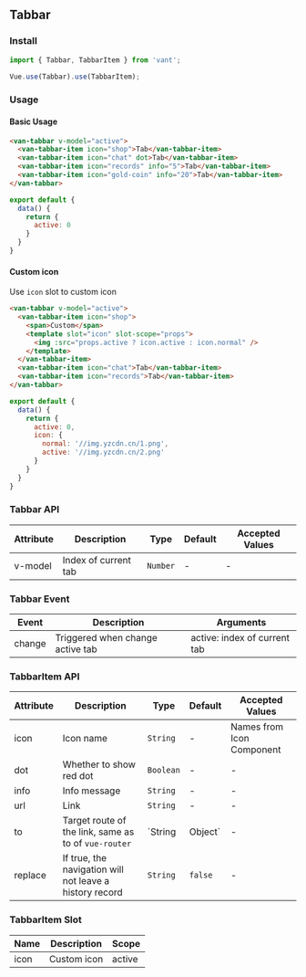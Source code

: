 ## Tabbar

### Install
``` javascript
import { Tabbar, TabbarItem } from 'vant';

Vue.use(Tabbar).use(TabbarItem);
```

### Usage

#### Basic Usage

```html
<van-tabbar v-model="active">
  <van-tabbar-item icon="shop">Tab</van-tabbar-item>
  <van-tabbar-item icon="chat" dot>Tab</van-tabbar-item>
  <van-tabbar-item icon="records" info="5">Tab</van-tabbar-item>
  <van-tabbar-item icon="gold-coin" info="20">Tab</van-tabbar-item>
</van-tabbar>
```

```javascript
export default {
  data() {
    return {
      active: 0
    }
  }
}
```

#### Custom icon
Use `icon` slot to custom icon

```html
<van-tabbar v-model="active">
  <van-tabbar-item icon="shop">
    <span>Custom</span>
    <template slot="icon" slot-scope="props">
      <img :src="props.active ? icon.active : icon.normal" />
    </template>
  </van-tabbar-item>
  <van-tabbar-item icon="chat">Tab</van-tabbar-item>
  <van-tabbar-item icon="records">Tab</van-tabbar-item>
</van-tabbar>
```

```javascript
export default {
  data() {
    return {
      active: 0,
      icon: {
        normal: '//img.yzcdn.cn/1.png',
        active: '//img.yzcdn.cn/2.png'
      }
    }
  }
}
```

### Tabbar API

| Attribute | Description | Type | Default | Accepted Values |
|-----------|-----------|-----------|-------------|-------------|
| v-model | Index of current tab | `Number` | - | - |

### Tabbar Event

| Event | Description | Arguments |
|-----------|-----------|-----------|
| change | Triggered when change active tab | active: index of current tab |

### TabbarItem API

| Attribute | Description | Type | Default | Accepted Values |
|-----------|-----------|-----------|-------------|-------------|
| icon | Icon name | `String` | - | Names from Icon Component |
| dot | Whether to show red dot | `Boolean` | - | - |
| info | Info message | `String` | - | - |
| url | Link | `String` | - | - |
| to | Target route of the link, same as to of `vue-router` | `String | Object` | - | - |
| replace | If true, the navigation will not leave a history record | `String` | `false` | - |

### TabbarItem Slot

| Name | Description | Scope |
|-----------|-----------|-----------|
| icon | Custom icon | active |
